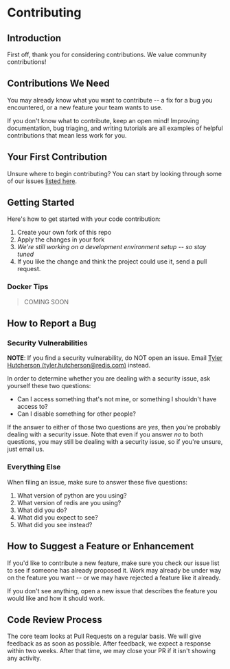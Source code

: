 # Contributing

## Introduction

First off, thank you for considering contributions. We value community contributions!

## Contributions We Need

You may already know what you want to contribute \-- a fix for a bug you
encountered, or a new feature your team wants to use.

If you don't know what to contribute, keep an open mind! Improving
documentation, bug triaging, and writing tutorials are all examples of
helpful contributions that mean less work for you.

## Your First Contribution

Unsure where to begin contributing? You can start by looking through some of our issues [listed here](https://github.com/RedisVentures/data-loader/issues).

## Getting Started

Here's how to get started with your code contribution:

1.  Create your own fork of this repo
2.  Apply the changes in your fork
3.  _We're still working on a development environment setup -- so stay tuned_
4.  If you like the change and think the project could use it, send a
    pull request.

### Docker Tips

>COMING SOON

## How to Report a Bug

### Security Vulnerabilities

**NOTE**: If you find a security vulnerability, do NOT open an issue.
Email [Tyler Hutcherson (<tyler.hutcherson@redis.com>)](mailto:tyler.hutcherson@redis.com) instead.

In order to determine whether you are dealing with a security issue, ask
yourself these two questions:

-   Can I access something that's not mine, or something I shouldn't
    have access to?
-   Can I disable something for other people?

If the answer to either of those two questions are *yes*, then you're
probably dealing with a security issue. Note that even if you answer
*no*  to both questions, you may still be dealing with a security
issue, so if you're unsure, just email us.

### Everything Else

When filing an issue, make sure to answer these five questions:

1.  What version of python are you using?
2.  What version of redis are you using?
3.  What did you do?
4.  What did you expect to see?
5.  What did you see instead?

## How to Suggest a Feature or Enhancement

If you'd like to contribute a new feature, make sure you check our
issue list to see if someone has already proposed it. Work may already
be under way on the feature you want -- or we may have rejected a
feature like it already.

If you don't see anything, open a new issue that describes the feature
you would like and how it should work.

## Code Review Process

The core team looks at Pull Requests on a regular basis. We will give
feedback as as soon as possible. After feedback, we expect a response
within two weeks. After that time, we may close your PR if it isn't
showing any activity.